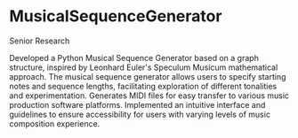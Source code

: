 # MusicalSequenceGenerator
Senior Research 

Developed a Python Musical Sequence Generator based on a graph structure, inspired by Leonhard Euler's Speculum Musicum mathematical approach. 
The musical sequence generator allows users to specify starting notes and sequence lengths, facilitating 
exploration of different tonalities and experimentation. Generates MIDI files for easy transfer to various music 
production software platforms.
Implemented an intuitive interface and guidelines to ensure accessibility for users with varying levels of music composition experience.
